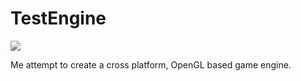 # TestEngine

![](https://img.shields.io/badge/platform-iOS%20%7C%20macOS%20%7C%20Windows-green.svg)

Me attempt to create a cross platform, OpenGL based game engine.

